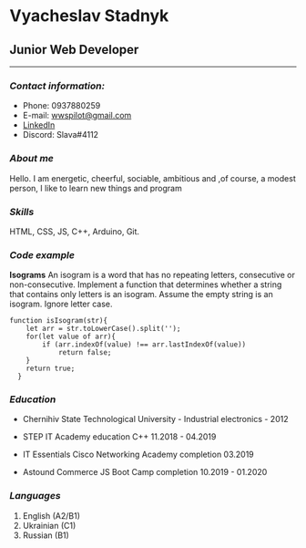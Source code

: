 # Vyacheslav Stadnyk
## Junior Web Developer
---
### *Contact information:*
* Phone: 0937880259
* E-mail: wwspilot@gmail.com
* [LinkedIn]("https://www.linkedin.com/in/%D0%B2%D1%8F%D1%87%D0%B5%D1%81%D0%BB%D0%B0%D0%B2-%D1%81%D1%82%D0%B0%D0%B4%D0%BD%D0%B8%D0%BA-b9b218194/")
* Discord: Slava#4112
### *About me*
Hello. I am energetic, cheerful, sociable, ambitious and ,of course, a modest person, I like to learn new things and program
### *Skills*
 HTML, CSS, JS, C++, Arduino, Git.
 ### *Code example*
**Isograms**
An isogram is a word that has no repeating letters, consecutive or non-consecutive. Implement a function that determines whether a string that contains only letters is an isogram. Assume the empty string is an isogram. Ignore letter case.
```
function isIsogram(str){
    let arr = str.toLowerCase().split('');
    for(let value of arr){
        if (arr.indexOf(value) !== arr.lastIndexOf(value))
            return false;
    }
    return true;
  }
```
### *Education*
- Chernihiv State Technological University - Industrial electronics - 2012

- STEP IT Academy education C++ 11.2018 - 04.2019

- IT Essentials Cisco Networking Academy completion 03.2019

- Astound Commerce JS Boot Camp completion 10.2019 - 01.2020
### *Languages*
1. English (A2/B1)
2. Ukrainian (C1)
3. Russian (B1)